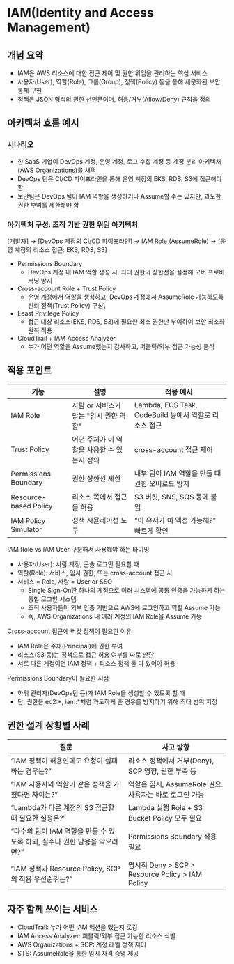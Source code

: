 # IAM(Identity and Access Management)

## 개념 요약
- IAM은 AWS 리소스에 대한 접근 제어 및 권한 위임을 관리하는 핵심 서비스
- 사용자(User), 역할(Role), 그룹(Group), 정책(Policy) 등을 통해 세분화된 보안 통제 구현
- 정책은 JSON 형식의 권한 선언문이며, 허용/거부(Allow/Deny) 규칙을 정의

## 아키텍처 흐름 예시
### 시나리오
- 한 SaaS 기업이 DevOps 계정, 운영 계정, 로그 수집 계정 등 계정 분리 아키텍처(AWS Organizations)를 채택
- DevOps 팀은 CI/CD 파이프라인을 통해 운영 계정의 EKS, RDS, S3에 접근해야 함
- 보안팀은 DevOps 팀이 IAM 역할을 생성하거나 Assume할 수는 있지만, 과도한 권한 부여를 제한해야 함

### 아키텍처 구성: 조직 기반 권한 위임 아키텍처
[개발자] 
  → [DevOps 계정의 CI/CD 파이프라인]
    → IAM Role (AssumeRole)
      → [운영 계정의 리소스 접근: EKS, RDS, S3]

- Permissions Boundary
    - DevOps 계정 내 IAM 역할 생성 시, 최대 권한의 상한선을 설정해 오버 프로비저닝 방지
- Cross-account Role + Trust Policy
    - 운영 계정에서 역할을 생성하고, DevOps 계정에서 AssumeRole 가능하도록 신뢰 정책(Trust Policy) 구성\
- Least Privilege Policy
    - 접근 대상 리소스(EKS, RDS, S3)에 필요한 최소 권한만 부여하여 보안 최소화 원칙 적용
- CloudTrail + IAM Access Analyzer
    - 누가 어떤 역할을 Assume했는지 감사하고, 퍼블릭/외부 접근 가능성 분석

## 적용 포인트
| 기능                    | 설명                        | 적용 예시                                   |
| --------------------- | ------------------------- | ------------------------------------------ |
| IAM Role              | 사람 or 서비스가 맡는 "임시 권한 역할"  | Lambda, ECS Task, CodeBuild 등에서 역할로 리소스 접근 |
| Trust Policy          | 어떤 주체가 이 역할을 사용할 수 있는지 정의 | cross-account 접근 제어                        |
| Permissions Boundary  | 권한 상한선 제한                 | 내부 팀이 IAM 역할을 만들 때 권한 오버로드 방지              |
| Resource-based Policy | 리소스 쪽에서 접근을 허용            | S3 버킷, SNS, SQS 등에 붙임                      |
| IAM Policy Simulator  | 정책 시뮬레이션 도구               | "이 유저가 이 액션 가능해?" 빠르게 확인                   |

IAM Role vs IAM User 구분해서 사용해야 하는 타이밍
- 사용자(User): 사람 계정, 콘솔 로그인 필요할 때
- 역할(Role): 서비스, 임시 권한, 또는 cross-account 접근 시
- 서비스 = Role, 사람 = User or SSO
    - Single Sign-On란 하나의 계정으로 여러 시스템에 공통 인증을 가능하게 하는 통합 로그인 시스템
    - 조직 사용자들이 외부 인증 기반으로 AWS에 로그인하고 역할 Assume 가능
    - 즉, AWS Organizations 내 여러 계정의 IAM Role을 Assume 가능

Cross-account 접근에 버킷 정책이 필요한 이유
- IAM Role은 주체(Principal)에 권한 부여
- 리소스(S3 등)는 정책으로 접근 허용 여부를 따로 판단
- 서로 다른 계정이면 IAM 정책 + 리소스 정책 둘 다 있어야 허용

Permissions Boundary이 필요한 시점
- 하위 관리자(DevOps팀 등)가 IAM Role을 생성할 수 있도록 할 때
- 단, 권한을 ec2:*, iam:*처럼 과도하게 줄 경우를 방지하기 위해 최대 범위 지정

## 권한 설계 상황별 사례
| 질문                                             | 사고 방향                                         |
| ---------------------------------------------- | --------------------------------------------- |
| “IAM 정책이 허용인데도 요청이 실패하는 경우는?”                  | 리소스 정책에서 거부(Deny), SCP 영향, 권한 부족 등            |
| “IAM 사용자와 역할이 같은 정책을 가졌다면 차이는?”                | 역할은 임시, AssumeRole 필요. 사용자는 바로 로그인 가능         |
| “Lambda가 다른 계정의 S3 접근할 때 필요한 설정은?”             | Lambda 실행 Role + S3 Bucket Policy 모두 필요       |
| “다수의 팀이 IAM 역할을 만들 수 있도록 하되, 실수나 권한 남용을 막으려면?” | Permissions Boundary 적용 필요                    |
| “IAM 정책과 Resource Policy, SCP의 적용 우선순위는?”      | 명시적 Deny > SCP > Resource Policy > IAM Policy |


## 자주 함께 쓰이는 서비스
- CloudTrail: 누가 어떤 IAM 액션을 했는지 로깅
- IAM Access Analyzer: 퍼블릭/외부 접근 가능한 리소스 식별
- AWS Organizations + SCP: 계정 레벨 정책 제어
- STS: AssumeRole을 통한 임시 자격 증명 제공


